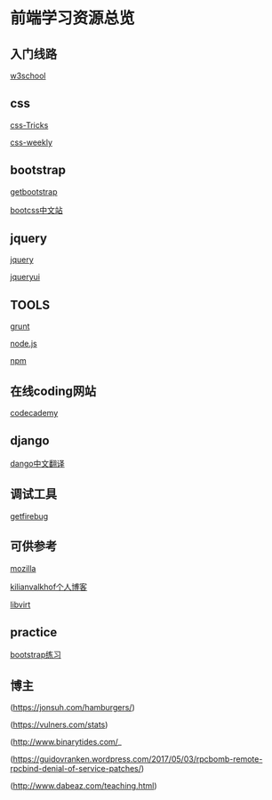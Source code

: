 # 前端学习资源总览



## 入门线路
[w3school](http://www.w3school.com.cn)

## css
[css-Tricks](https://css-tricks.com/)

[css-weekly](http://css-weekly.com/)

## bootstrap
[getbootstrap](https://getbootstrap.com)

[bootcss中文站](http://v3.bootcss.com/)

## jquery

[jquery](http://api.jquery.com/)

[jqueryui](http://jqueryui.com/)

## TOOLS
[grunt](https://gruntjs.com/)

[node.js](https://nodejs.org/en/docs/)

[npm](https://www.npmjs.com/)

## 在线coding网站

[codecademy](https://www.codecademy.com/learn/javascript)

## django

[dango中文翻译](http://djangobook.py3k.cn)

## 调试工具

[getfirebug](http://getfirebug.com)

## 可供参考
[mozilla](https://developer.mozilla.org/en-US/)

[kilianvalkhof个人博客](https://kilianvalkhof.com/)

[libvirt](https://libvirt.org/main.css )

## practice

[bootstrap练习](http://lineuman.github.io/mainpage/practice/bootstrap/index)

## 博主

(https://jonsuh.com/hamburgers/)

(https://vulners.com/stats)
 
(http://www.binarytides.com/_
 
(https://guidovranken.wordpress.com/2017/05/03/rpcbomb-remote-rpcbind-denial-of-service-patches/)
 
(http://www.dabeaz.com/teaching.html)
